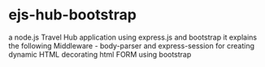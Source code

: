 # ejs-hub-bootstrap

a node.js Travel Hub application using express.js and bootstrap it explains the following Middleware - body-parser and express-session for creating dynamic HTML 
decorating html FORM using bootstrap
